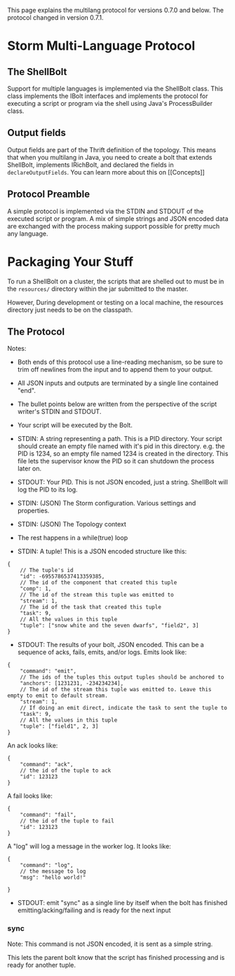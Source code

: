 This page explains the multilang protocol for versions 0.7.0 and below. The protocol changed in version 0.7.1.

# Storm Multi-Language Protocol

## The ShellBolt

Support for multiple languages is implemented via the ShellBolt class.  This
class implements the IBolt interfaces and implements the protocol for
executing a script or program via the shell using Java's ProcessBuilder class.

## Output fields

Output fields are part of the Thrift definition of the topology. This means that when you multilang in Java, you need to create a bolt that extends ShellBolt, implements IRichBolt, and declared the fields in `declareOutputFields`. 
You can learn more about this on [[Concepts]]

## Protocol Preamble

A simple protocol is implemented via the STDIN and STDOUT of the executed
script or program. A mix of simple strings and JSON encoded data are exchanged
with the process making support possible for pretty much any language.

# Packaging Your Stuff

To run a ShellBolt on a cluster, the scripts that are shelled out to must be
in the `resources/` directory within the jar submitted to the master.

However, During development or testing on a local machine, the resources
directory just needs to be on the classpath.

## The Protocol

Notes:
* Both ends of this protocol use a line-reading mechanism, so be sure to
trim off newlines from the input and to append them to your output.
* All JSON inputs and outputs are terminated by a single line contained "end".
* The bullet points below are written from the perspective of the script writer's
STDIN and STDOUT.


* Your script will be executed by the Bolt.
* STDIN: A string representing a path. This is a PID directory.
Your script should create an empty file named with it's pid in this directory. e.g.
the PID is 1234, so an empty file named 1234 is created in the directory. This
file lets the supervisor know the PID so it can shutdown the process later on.
* STDOUT: Your PID. This is not JSON encoded, just a string. ShellBolt will log the PID to its log.
* STDIN: (JSON) The Storm configuration.  Various settings and properties.
* STDIN: (JSON) The Topology context
* The rest happens in a while(true) loop
* STDIN: A tuple! This is a JSON encoded structure like this:

```
{
    // The tuple's id
	"id": -6955786537413359385,
	// The id of the component that created this tuple
	"comp": 1,
	// The id of the stream this tuple was emitted to
	"stream": 1,
	// The id of the task that created this tuple
	"task": 9,
	// All the values in this tuple
	"tuple": ["snow white and the seven dwarfs", "field2", 3]
}
```

* STDOUT: The results of your bolt, JSON encoded. This can be a sequence of acks, fails, emits, and/or logs. Emits look like:

```
{
	"command": "emit",
	// The ids of the tuples this output tuples should be anchored to
	"anchors": [1231231, -234234234],
	// The id of the stream this tuple was emitted to. Leave this empty to emit to default stream.
	"stream": 1,
	// If doing an emit direct, indicate the task to sent the tuple to
	"task": 9,
	// All the values in this tuple
	"tuple": ["field1", 2, 3]
}
```

An ack looks like:

```
{
	"command": "ack",
	// the id of the tuple to ack
	"id": 123123
}
```

A fail looks like:

```
{
	"command": "fail",
	// the id of the tuple to fail
	"id": 123123
}
```

A "log" will log a message in the worker log. It looks like:

```
{
	"command": "log",
	// the message to log
	"msg": "hello world!"

}
```

* STDOUT: emit "sync" as a single line by itself when the bolt has finished emitting/acking/failing and is ready for the next input

### sync

Note: This command is not JSON encoded, it is sent as a simple string.

This lets the parent bolt know that the script has finished processing and is ready for another tuple.